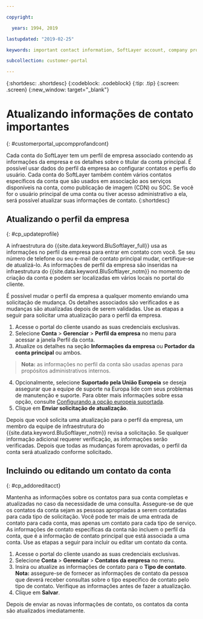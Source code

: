 ```yaml
---

copyright:

  years: 1994, 2019

lastupdated: "2019-02-25"

keywords: important contact information, SoftLayer account, company profile

subcollection: customer-portal

---
```


{:shortdesc: .shortdesc}
{:codeblock: .codeblock}
{:tip: .tip}
{:screen: .screen}
{:new_window: target="_blank"}


# Atualizando informações de contato importantes
{: #customerportal_upcompprofandcont}

Cada conta do SoftLayer tem um perfil de empresa associado contendo as informações da empresa e os detalhes sobre o titular da conta principal. É possível usar dados do perfil da empresa ao configurar contatos e perfis do usuário. Cada conta do SoftLayer também contém vários contatos específicos da conta que são usados em associação aos serviços disponíveis na conta, como publicação de imagem (CDN) ou SOC. Se você for o usuário principal de uma conta ou tiver acesso administrativo a ela, será possível atualizar suas informações de contato.
{:shortdesc}

## Atualizando o perfil da empresa
{: #cp_updateprofile}

A infraestrutura do {{site.data.keyword.BluSoftlayer_full}} usa as informações no perfil da empresa para entrar em contato com você. Se seu número de telefone ou seu e-mail de contato principal mudar, certifique-se de atualizá-lo. As informações de perfil da empresa são inseridas na infraestrutura do {{site.data.keyword.BluSoftlayer_notm}} no momento de criação da conta e podem ser localizadas em vários locais no portal do cliente.

É possível mudar o perfil da empresa a qualquer momento enviando uma solicitação de mudança. Os detalhes associados são verificados e as mudanças são atualizadas depois de serem validadas. Use as etapas a seguir para solicitar uma atualização para o perfil da empresa.

1. Acesse o portal do cliente usando as suas credenciais exclusivas.
2. Selecione **Conta** > **Gerenciar** > **Perfil da empresa** no menu para acessar a janela Perfil da conta.
3. Atualize os detalhes na seção **Informações da empresa** ou **Portador da conta principal** ou ambos.
> **Nota:** as informações no perfil da conta são usadas apenas para propósitos administrativos internos.
4. Opcionalmente, selecione **Suportado pela União Europeia** se deseja assegurar que a equipe de suporte na Europa lide com seus problemas de manutenção e suporte. Para obter mais informações sobre essa opção, consulte [Configurando a opção europeia suportada](/docs/customer-portal?topic=customer-portal-cp_seteusupported#cp_seteusupported).
5. Clique em **Enviar solicitação de atualização**.

Depois que você solicita uma atualização para o perfil da empresa, um membro da equipe de infraestrutura do {{site.data.keyword.BluSoftlayer_notm}} revisa a solicitação. Se qualquer informação adicional requerer verificação, as informações serão verificadas. Depois que todas as mudanças forem aprovadas, o perfil da conta será atualizado conforme solicitado.

## Incluindo ou editando um contato da conta
{: #cp_addoreditacct}

Mantenha as informações sobre os contatos para sua conta completas e atualizadas no caso da necessidade de uma consulta. Assegure-se de que os contatos da conta sejam as pessoas apropriadas a serem contatadas para cada tipo de solicitação. Você pode ter mais de uma entrada de contato para cada conta, mas apenas um contato para cada tipo de serviço. As informações de contato específicas da conta não incluem o perfil da conta, que é a informação de contato principal que está associada a uma conta. Use as etapas a seguir para incluir ou editar um contato da conta.

1. Acesse o portal do cliente usando as suas credenciais exclusivas.
2. Selecione **Conta** > **Gerenciar** > **Contatos da empresa** no menu.
3. Insira ou atualize as informações de contato para o **Tipo de contato**.<br/>**Nota:** assegure-se de fornecer as informações de contato da pessoa que deverá receber consultas sobre o tipo específico de contato pelo tipo de contato. Verifique as informações antes de fazer a atualização.
4. Clique em **Salvar**.

Depois de enviar as novas informações de contato, os contatos da conta são atualizados imediatamente.
